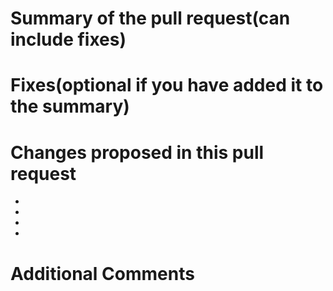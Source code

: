# Summary of the pull request(can include fixes)

# Fixes(optional if you have added it to the summary)

# Changes proposed in this pull request
-
-
-
-





# Additional Comments
